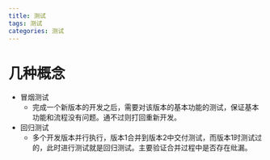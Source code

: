 ```yaml
---
title: 测试
tags: 测试
categories: 测试
---
```


# 几种概念

- 冒烟测试
  - 完成一个新版本的开发之后，需要对该版本的基本功能的测试，保证基本功能和流程没有问题。通不过则打回重新开发。
- 回归测试
  - 多个开发版本并行执行，版本1合并到版本2中交付测试，而版本1时测试过的，此时进行测试就是回归测试。主要验证合并过程中是否存在纰漏。